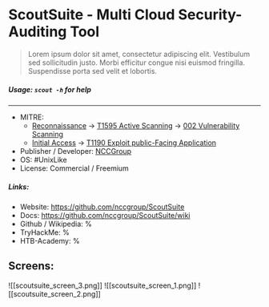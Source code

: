 # ScoutSuite - Multi Cloud Security-Auditing Tool
>Lorem ipsum dolor sit amet, consectetur adipiscing elit. Vestibulum sed sollicitudin justo. Morbi efficitur congue nisi euismod fringilla. Suspendisse porta sed velit et lobortis.

##### Usage: `scout -h` for help
___
- MITRE: 
	- [Reconnaissance](https://attack.mitre.org/tactics/TA0043/) -> [T1595 Active Scanning](https://attack.mitre.org/techniques/T1595/) -> [002 Vulnerability Scanning](https://attack.mitre.org/techniques/T1595/002/)
	- [Initial Access](https://attack.mitre.org/tactics/TA0001/) -> [T1190 Exploit public-Facing Application](https://attack.mitre.org/techniques/T1190/)
- Publisher / Developer: [NCCGroup](https://www.nccgroup.com/)
- OS: #UnixLike
- License: Commercial / Freemium

##### Links:
- Website: https://github.com/nccgroup/ScoutSuite
- Docs: https://github.com/nccgroup/ScoutSuite/wiki
- Github / Wikipedia: %  
- TryHackMe: %
- HTB-Academy: %

## Screens:
![[scoutsuite_screen_3.png]]
![[scoutsuite_screen_1.png]]
![[scoutsuite_screen_2.png]]

